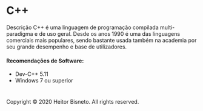 # C++

Descrição
C++ é uma linguagem de programação compilada multi-paradigma e de uso geral. Desde os anos 1990 é uma das linguagens comerciais mais populares, sendo bastante usada também na academia por seu grande desempenho e base de utilizadores.

#### Recomendações de Software:
- Dev-C++ 5.11
- Windows 7 ou superior


#

Copyright © 2020 Heitor Bisneto. All rights reserved.
